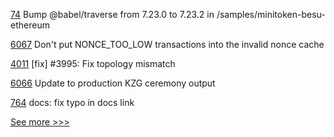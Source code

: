 
[74](https://github.com/hyperledger-labs/yui-docs/pull/74) Bump @babel/traverse from 7.23.0 to 7.23.2 in /samples/minitoken-besu-ethereum

[6067](https://github.com/hyperledger/besu/pull/6067) Don't put NONCE_TOO_LOW transactions into the invalid nonce cache

[4011](https://github.com/hyperledger/iroha/pull/4011) [fix] #3995: Fix topology mismatch

[6066](https://github.com/hyperledger/besu/pull/6066) Update to production KZG ceremony output

[764](https://github.com/hyperledger-labs/open-enterprise-agent/pull/764) docs: fix typo in docs link


[See more >>>](https://start-here.hyperledger.org/pull-requests)
